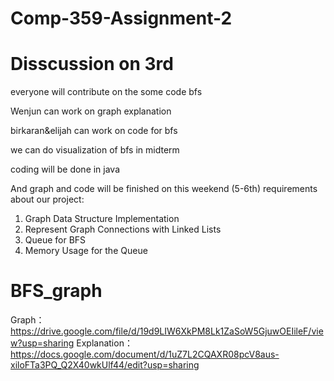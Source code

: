 # Comp-359-Assignment-2

# Disscussion on 3rd 
everyone will contribute on the some code bfs

Wenjun can work on graph explanation

birkaran&elijah can work on code for bfs

we can do visualization of bfs in midterm

coding will be done in java

And graph and code will  be finished on this weekend (5-6th)
requirements about our project:
1. Graph Data Structure Implementation
2. Represent Graph Connections with Linked Lists
3. Queue for BFS
4. Memory Usage for the Queue

# BFS_graph
Graph：https://drive.google.com/file/d/19d9LIW6XkPM8Lk1ZaSoW5GjuwOEIileF/view?usp=sharing
Explanation： https://docs.google.com/document/d/1uZ7L2CQAXR08pcV8aus-xiloFTa3PQ_Q2X40wkUlf44/edit?usp=sharing
